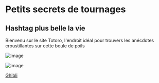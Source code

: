 # Petits secrets de tournages
## Hashtag plus belle la vie

Bienvenu sur le site Totoro, l'endroit idéal pour trouvers les anécdotes croustillantes sur cette boule de poils

![image](https://github.com/user-attachments/assets/b1e3bada-5613-41a5-aa32-8e66c7d50c84)

![image](https://github.com/user-attachments/assets/79728d93-fb1b-49e7-b727-cf4857147e64)


[Ghibli](test2)
